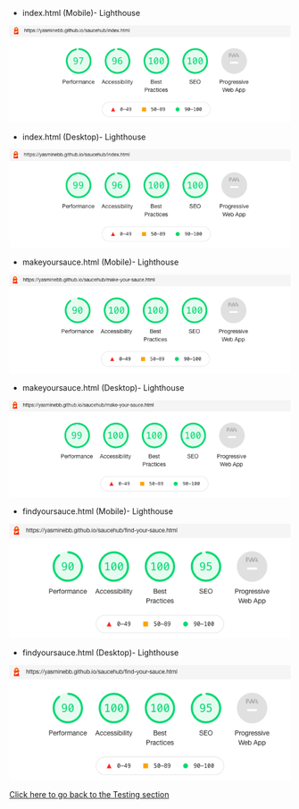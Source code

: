 * index.html (Mobile)- Lighthouse 

![index.html mobile](assets/screenshots/index.html-mobile.png)

* index.html (Desktop)- Lighthouse 
  
![index.html desktop](assets/screenshots/index.html-desktop.png)

* makeyoursauce.html (Mobile)- Lighthouse 
  
![makeyoursauce.html desktop](assets/screenshots/makeyoursauce.html-mobile.png)


* makeyoursauce.html (Desktop)- Lighthouse 
  
![makeyoursauce.html desktop](assets/screenshots/makeyoursauce.html-desktop.png)

* findyoursauce.html (Mobile)- Lighthouse 
  
![findyoursauce.html mobile](assets/screenshots/findyoursauce.html-mobile.png)

* findyoursauce.html (Desktop)- Lighthouse 
  
![findyoursauce.html desktop](assets/screenshots/findyoursauce.html-mobile.png)

[Click here to go back to the Testing section](https://github.com/YasmineBB/saucehub/blob/main/README.md#chrome-dev-tools-lighthouse)